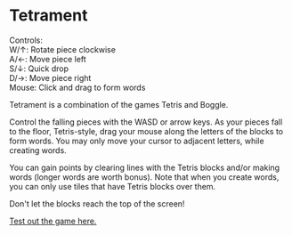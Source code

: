 Tetrament
=========

Controls:  
W/↑: Rotate piece clockwise  
A/←: Move piece left  
S/↓: Quick drop  
D/→: Move piece right  
Mouse: Click and drag to form words 

Tetrament is a combination of the games Tetris and Boggle. 

Control the falling pieces with the WASD or arrow keys. As your pieces fall to the floor, Tetris-style, drag your mouse along the letters of the blocks to form words. You may only move your cursor to adjacent letters, while creating words. 

You can gain points by clearing lines with the Tetris blocks and/or making words (longer words are worth bonus). Note that when you create words, you can only use tiles that have Tetris blocks over them.

Don't let the blocks reach the top of the screen!

[Test out the game here.](http://akshaths.github.io/Tetrament/)
